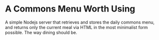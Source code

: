 # A Commons Menu Worth Using

A simple Nodejs server that retrieves and stores the daily commons menu, and returns only the current meal via HTML in the most minimalist form possible. The way dining should be.
